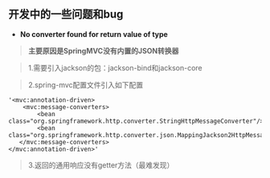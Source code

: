 ## 开发中的一些问题和bug ##

- **No converter found for return value of type**

> **主要原因是SpringMVC没有内置的JSON转换器**


> 1.需要引入jackson的包：jackson-bind和jackson-core

> 2.spring-mvc配置文件引入如下配置



    '<mvc:annotation-driven>  
     	<mvc:message-converters>  
    		<bean class="org.springframework.http.converter.StringHttpMessageConverter"/>  
    		<bean class="org.springframework.http.converter.json.MappingJackson2HttpMessageConverter"/>  
       </mvc:message-converters>
    </mvc:annotation-driven>'
> 3.返回的通用响应没有getter方法（最难发现）